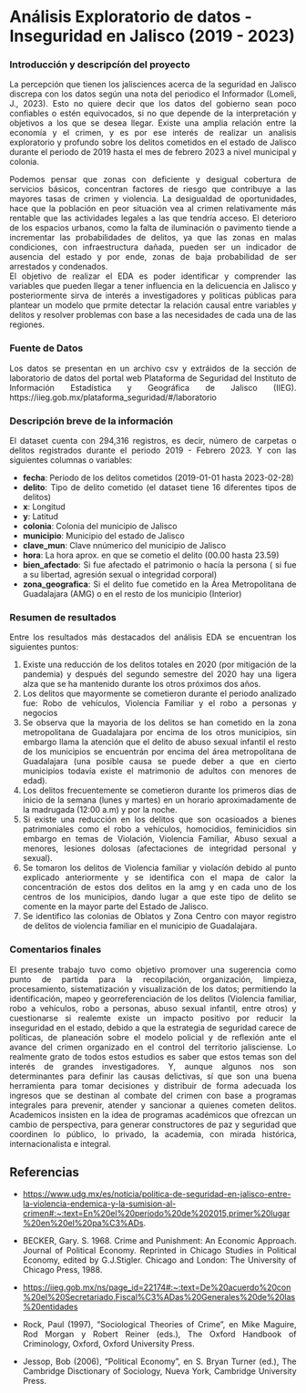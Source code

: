 # Análisis Exploratorio de datos - Inseguridad en Jalisco (2019 - 2023)

### Introducción y descripcíón del proyecto
<div style="text-align: justify"> La percepción que tienen los jalisciences acerca de la seguridad en Jalisco discrepa con los datos según una nota del periodico el Informador (Lomeli, J., 2023).  Esto no quiere decir que los datos del gobierno sean poco confiables o estén equivocados, si no que depende de la interpretación y objetivos a los que se desea llegar. Existe una amplia relación entre la economía y el crimen, y es por ese interés de realizar un analisis exploratorio y profundo sobre los delitos cometidos en el estado de Jalisco durante el periodo de 2019 hasta el mes de febrero 2023 a nivel municipal y colonia.
  
  Podemos pensar que zonas con deficiente y desigual cobertura de servicios básicos, concentran factores de riesgo que contribuye a las mayores tasas de crimen y violencia. La desigualdad de oportunidades, hace que la población en peor situación vea al crimen relativamente más rentable que las actividades legales a las que tendría acceso. El deterioro de los espacios urbanos, como la falta de iluminación o pavimento tiende a incrementar las probabilidades de delitos, ya que las zonas en malas condiciones, con infraestructura dañada, pueden ser un indicador de ausencia del estado y por ende, zonas de baja probabilidad de ser arrestados y condenados.   
  El objetivo de realizar el EDA es poder identificar y comprender las variables que pueden llegar a tener influencia en la delicuencia en Jalisco y posteriormente sirva de interés a investigadores y politicas públicas para plantear un modelo que prmite detectar la relación causal entre variables y delitos y resolver problemas con base a las necesidades de cada una de las regiones. </div>

### Fuente de Datos
<div style="text-align: justify"> Los datos se presentan en un archivo csv y extráidos de la sección de laboratorio de datos del portal web Plataforma de Seguridad del Instituto de Información Estadística y Geográfica de Jalisco (IIEG). https://iieg.gob.mx/plataforma_seguridad/#/laboratorio <div>  
  
### Descripción breve de la información
  
  El dataset cuenta con 294,316 registros, es decir, número de carpetas o delitos registrados durante el periodo 2019 - Febrero 2023.
  Y con las siguientes columnas o variables:
    
  + **fecha**: Periodo de los delitos cometidos (2019-01-01 hasta 2023-02-28)
  + **delito**: Tipo de delito cometido (el dataset tiene 16 diferentes tipos de delitos)
  + **x**: Longitud
  + **y**: Latitud
  + **colonia**: Colonia del municipio de Jalisco
  + **municipio**: Municipio del estado de Jalisco
  + **clave_mun**: Clave nnúmerico del municipio de Jalisco
  + **hora**: La hora aprox. en que se cometio el delito (00.00 hasta 23.59)
  + **bien_afectado**: Si fue afectado el patrimonio o hacía la persona ( si fue a su libertad, agresión sexual o integridad corporal)
  + **zona_geografica**: Si el delito fue cometido en la Área Metropolitana de Guadalajara (AMG) o en el resto de los municipio (Interior)
  
### Resumen de resultados 
Entre los resultados más destacados del análisis EDA se encuentran los siguientes puntos:
  1. Existe una reducción de los delitos totales en 2020 (por mitigación de la pandemia) y después del segundo semestre del 2020 hay una ligera alza que se ha mantenido durante los otros próximos dos años.
  2.  Los delitos que mayormente se cometieron durante el periodo analizado fue: Robo de vehículos, Violencia Familiar y el robo a personas y negocios
  3. Se observa que la mayoria de los delitos se han cometido en la zona metropolitana de Guadalajara por encima de los otros municipios, sin embargo llama la atención que el delito de abuso sexual infantil el resto de los municipios se encuentrán por encima del área metropolitana de Guadalajara (una posible causa se puede deber a que en cierto municipios todavía existe el matrimonio de adultos con menores de edad).
  4. Los delitos frecuentemente se cometieron durante los primeros dias de inicio de la semana (lunes y martes) en un horario aproximadamente de la madrugada (12:00 a.m) y por la noche.
  5. Si existe una reducción en los delitos que son ocasioados a bienes patrimoniales como el robo a vehículos, homocidios, feminicidios sin embargo en temas de Violación, Violencia Familiar, Abuso sexual a menores, lesiones dolosas (afectaciones de integridad personal y sexual).
  6. Se tomaron los delitos de Violencia familiar y violacíón debido al punto explicado anteriormente y se identifica con el mapa de calor la concentración de estos dos delitos en la amg y en cada uno de los centros de los municipios, dando lugar a que este tipo de delito se comente en la mayor parte del Estado de Jalisco.
  7. Se identifico las colonias de Oblatos y Zona Centro con mayor registro de delitos de violencia familiar en el municipio de Guadalajara.
  
### Comentarios finales
El presente trabajo tuvo como objetivo promover una sugerencia como punto de partida para la recopilación, organización, limpieza, procesamiento, sistematización y visualización de los datos; permitiendo la identificación, mapeo y georreferenciación de los delitos (Violencia familiar, robo a vehículos, robo a personas, abuso sexual infantil, entre otros) y cuestionarse si realemte existe un impacto positivo por reducir la inseguridad en el estado, debido a que la estrategia de seguridad carece de políticas, de planeación sobre el modelo policial y de reflexión ante el avance del crimen organizado en el control del territorio jalisciense. Lo realmente grato de todos estos estudios es saber que estos temas son del interés de  grandes investigadores. Y, aunque algunos nos son determinantes para definir las causas  delictivas, sí que son una buena herramienta para tomar decisiones y distribuir de forma  adecuada los ingresos que se destinan al combate del crimen con base a programas integrales para prevenir, atender y sancionar a quienes cometen delitos. Academicos insisten en la idea de programas académicos que ofrezcan un cambio de perspectiva, para generar constructores de paz y seguridad que coordinen lo público, lo privado, la academia, con mirada histórica, internacionalista e integral.
  
 ## Referencias
+ https://www.udg.mx/es/noticia/politica-de-seguridad-en-jalisco-entre-la-violencia-endemica-y-la-sumision-al-crimen#:~:text=En%20el%20periodo%20de%202015,primer%20lugar%20en%20el%20pa%C3%ADs.

+ BECKER, Gary. S. 1968. Crime and Punishment: An Economic Approach. Journal of Political Economy. Reprinted in Chicago Studies in Political Economy, edited by G.J.Stigler. Chicago and London: The University of Chicago Press, 1988.

+ https://iieg.gob.mx/ns/page_id=22174#:~:text=De%20acuerdo%20con%20el%20Secretariado,Fiscal%C3%ADas%20Generales%20de%20las%20entidades

+ Rock, Paul (1997), “Sociological Theories of Crime”, en Mike Maguire, Rod Morgan y Robert Reiner (eds.), The Oxford Handbook of Criminology, Oxford, Oxford University Press. 

+ Jessop, Bob (2006), “Political Economy”, en S. Bryan Turner (ed.), The Cambridge Disctionary of Sociology, Nueva York, Cambridge University Press.
  
